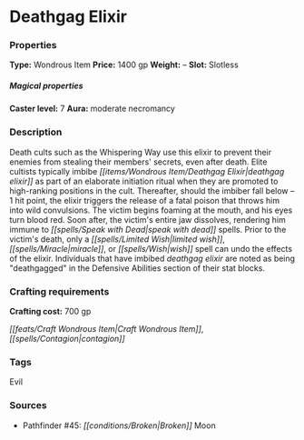 ﻿---
Title: "Deathgag Elixir"
Type: "Wondrous Item"
Price: "1400 gp"
Weight: "–"
Slot: "Slotless"
Caster level: "7"
Aura: "moderate necromancy"
Description: |
  "Death cults such as the Whispering Way use this elixir to prevent their enemies from stealing their members' secrets, even after death. Elite cultists typically imbibe _deathgag elixir_ as part of an elaborate initiation ritual when they are promoted to high-ranking positions in the cult. Thereafter, should the imbiber fall below –1 hit point, the elixir triggers the release of a fatal poison that throws him into wild convulsions. The victim begins foaming at the mouth, and his eyes turn blood red. Soon after, the victim's entire jaw dissolves, rendering him immune to _speak with dead_ spells. Prior to the victim's death, only a _limited wish_, _miracle_, or _wish_ spell can undo the effects of the elixir. Individuals that have imbibed _deathgag elixir_ are noted as being "deathgagged" in the Defensive Abilities section of their stat blocks."
Crafting cost: "700 gp"
Sources: "['Pathfinder #45: Broken Moon']"
---

# Deathgag Elixir

### Properties

**Type:** Wondrous Item **Price:** 1400 gp **Weight:** – **Slot:** Slotless

##### Magical properties

**Caster level:** 7 **Aura:** moderate necromancy

### Description

Death cults such as the Whispering Way use this elixir to prevent their enemies from stealing their members' secrets, even after death. Elite cultists typically imbibe _[[items/Wondrous Item/Deathgag Elixir|deathgag elixir]]_ as part of an elaborate initiation ritual when they are promoted to high-ranking positions in the cult. Thereafter, should the imbiber fall below –1 hit point, the elixir triggers the release of a fatal poison that throws him into wild convulsions. The victim begins foaming at the mouth, and his eyes turn blood red. Soon after, the victim's entire jaw dissolves, rendering him immune to _[[spells/Speak with Dead|speak with dead]]_ spells. Prior to the victim's death, only a _[[spells/Limited Wish|limited wish]]_, _[[spells/Miracle|miracle]]_, or _[[spells/Wish|wish]]_ spell can undo the effects of the elixir. Individuals that have imbibed _deathgag elixir_ are noted as being "deathgagged" in the Defensive Abilities section of their stat blocks.

### Crafting requirements

**Crafting cost:** 700 gp

_[[feats/Craft Wondrous Item|Craft Wondrous Item]]_, _[[spells/Contagion|contagion]]_

### Tags

Evil

### Sources

* Pathfinder #45: _[[conditions/Broken|Broken]]_ Moon